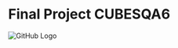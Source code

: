 # Final Project CUBESQA6
![GitHub Logo](https://testiranje.rs/wp-content/uploads/2020/11/QA_Smiley_By_Mrg.png)

